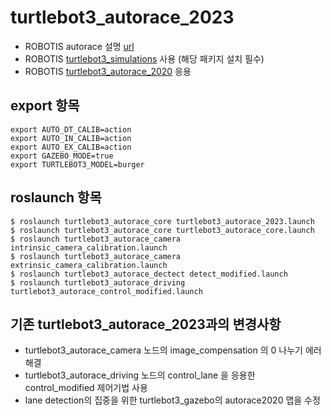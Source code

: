 # turtlebot3_autorace_2023
- ROBOTIS autorace 설명 [url](https://emanual.robotis.com/docs/en/platform/turtlebot3/autonomous_driving/#autonomous-driving)
- ROBOTIS [turtlebot3_simulations](https://github.com/ROBOTIS-GIT/turtlebot3_simulations) 사용 (해당 패키지 설치 필수)
- ROBOTIS [turtlebot3_autorace_2020](https://github.com/ROBOTIS-GIT/turtlebot3_autorace_2020) 응용

## export 항목
```
export AUTO_DT_CALIB=action
export AUTO_IN_CALIB=action
export AUTO_EX_CALIB=action
export GAZEBO_MODE=true
export TURTLEBOT3_MODEL=burger
```

## roslaunch 항목
```
$ roslaunch turtlebot3_autorace_core turtlebot3_autorace_2023.launch
$ roslaunch turtlebot3_autorace_core turtlebot3_autorace_core.launch
$ roslaunch turtlebot3_autorace_camera intrinsic_camera_calibration.launch
$ roslaunch turtlebot3_autorace_camera extrinsic_camera_calibration.launch
$ roslaunch turtlebot3_autorace_dectect detect_modified.launch
$ roslaunch turtlebot3_autorace_driving turtlebot3_autorace_control_modified.launch
```

## 기존 turtlebot3_autorace_2023과의 변경사항
 - turtlebot3_autorace_camera 노드의 image_compensation 의 0 나누기 에러 해결
 - turtlebot3_autorace_driving 노드의 control_lane 을 응용한 control_modified 제어기법 사용
 - lane detection의 집중을 위한 turtlebot3_gazebo의 autorace2020 맵을 수정
